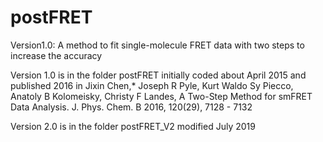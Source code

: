 # postFRET
Version1.0:  A method to fit single-molecule FRET data with two steps to increase the accuracy


Version 1.0 is in the folder postFRET 
        initially coded about April 2015 and published 2016 in 
        Jixin Chen,* Joseph R Pyle, Kurt Waldo Sy Piecco, Anatoly B Kolomeisky, Christy F Landes, A Two-Step Method for smFRET Data Analysis. J. Phys. Chem. B 2016, 120(29), 7128 - 7132
        
        
Version 2.0 is in the folder postFRET_V2
        modified July 2019
